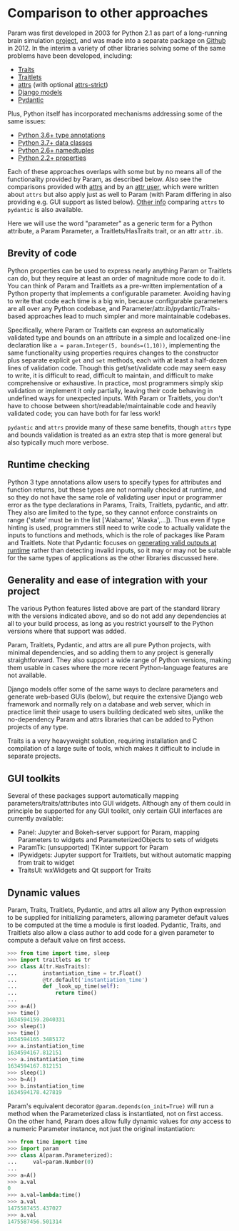 # Comparison to other approaches

Param was first developed in 2003 for Python 2.1 as part of a long-running brain simulation [project](https://topographica.org), and was made into a separate package on [Github](https://github.com/holoviz/param/graphs/contributors) in 2012.  In the interim a variety of other libraries solving some of the same problems have been developed, including:

- [Traits](http://code.enthought.com/projects/traits)
- [Traitlets](https://github.com/ipython/traitlets)
- [attrs](https://github.com/python-attrs/attrs) (with optional [attrs-strict](https://github.com/bloomberg/attrs-strict))
- [Django models](https://docs.djangoproject.com/en/3.1/topics/db/models)
- [Pydantic](https://pydantic-docs.helpmanual.io)

Plus, Python itself has incorporated mechanisms addressing some of the same issues:

- [Python 3.6+ type annotations](https://www.python.org/dev/peps/pep-0526/)
- [Python 3.7+ data classes](https://docs.python.org/3/library/dataclasses.html)
- [Python 2.6+ namedtuples](https://docs.python.org/3/library/collections.html#namedtuple-factory-function-for-tuples-with-named-fields)
- [Python 2.2+ properties](https://docs.python.org/3/library/functions.html#property)

Each of these approaches overlaps with some but by no means all of the functionality provided by Param, as described below. Also see the comparisons provided with [attrs](https://www.attrs.org/en/stable/why.html) and by an [attr user](https://glyph.twistedmatrix.com/2016/08/attrs.html), which were written about `attrs` but also apply just as well to Param (with Param differing in also providing e.g. GUI support as listed below). [Other info](https://threeofwands.com/why-i-use-attrs-instead-of-pydantic/) comparing `attrs` to `pydantic` is also available.

Here we will use the word "parameter" as a generic term for a Python attribute, a Param Parameter, a Traitlets/HasTraits trait, or an attr `attr.ib`.


## Brevity of code

Python properties can be used to express nearly anything Param or Traitlets can do, but they require at least an order of magnitude more code to do it. You can think of Param and Traitlets as a pre-written implementation of a Python property that implements a configurable parameter. Avoiding having to write that code each time is a big win, because configurable parameters are all over any Python codebase, and Parameter/attr.ib/pydantic/Traits-based approaches lead to much simpler and more maintainable codebases.

Specifically, where Param or Traitlets can express an automatically validated type and bounds on an attribute in a simple and localized one-line declaration like `a = param.Integer(5, bounds=(1,10))`, implementing the same functionality using properties requires changes to the constructor plus separate explicit `get` and `set` methods, each with at least a half-dozen lines of validation code. Though this get/set/validate code may seem easy to write, it is difficult to read, difficult to maintain, and difficult to make comprehensive or exhaustive.
In practice, most programmers simply skip validation or implement it only partially, leaving their code behaving in undefined ways for unexpected inputs. With Param or Traitlets, you don't have to choose between short/readable/maintainable code and heavily validated code; you can have both for far less work!

`pydantic` and `attrs` provide many of these same benefits, though `attrs` type and bounds validation is treated as an extra step that is more general but also typically much more verbose.

## Runtime checking

Python 3 type annotations allow users to specify types for attributes and function returns, but these types are not normally checked at runtime, and so they do not have the same role of validating user input or programmer error as the type declarations in Params, Traits, Traitlets, pydantic, and attr. They also are limited to the type, so they cannot enforce constraints on range ('state' must be in the list ['Alabama', 'Alaska',...]). Thus even if type hinting is used, programmers still need to write code to actually validate the inputs to functions and methods, which is the role of packages like Param and Traitlets. Note that Pydantic focuses on [generating valid outputs at runtime](https://github.com/samuelcolvin/pydantic/issues/578) rather than detecting invalid inputs, so it may or may not be suitable for the same types of applications as the other libraries discussed here.


## Generality and ease of integration with your project

The various Python features listed above are part of the standard library with the versions indicated above, and so do not add any dependencies at all to your build process, as long as you restrict yourself to the Python versions where that support was added.

Param, Traitlets, Pydantic, and attrs are all pure Python projects, with minimal dependencies, and so adding them to any project is generally straightforward. They also support a wide range of Python versions, making them usable in cases where the more recent Python-language features are not available.

Django models offer some of the same ways to declare parameters and generate web-based GUIs (below), but require the extensive Django web framework and normally rely on a database and web server, which in practice limit their usage to users building dedicated web sites, unlike the no-dependency Param and attrs libraries that can be added to Python projects of any type.

Traits is a very heavyweight solution, requiring installation and C compilation of a large suite of tools, which makes it difficult to include in separate projects.

## GUI toolkits

Several of these packages support automatically mapping parameters/traits/attributes into GUI widgets. Although any of them could in principle be supported for any GUI toolkit, only certain GUI interfaces are currently available:

- Panel: Jupyter and Bokeh-server support for Param, mapping Parameters to widgets and ParameterizedObjects to sets of widgets
- ParamTk: (unsupported) TKinter support for Param
- IPywidgets: Jupyter support for Traitlets, but without automatic mapping from trait to widget
- TraitsUI: wxWidgets and Qt support for Traits

## Dynamic values

Param, Traits, Traitlets, Pydantic, and attrs all allow any Python expression to be supplied for initializing parameters, allowing parameter default values to be computed at the time a module is first loaded. Pydantic, Traits, and Traitlets also allow a class author to add code for a given parameter to compute a default value on first access.

  ```python
  >>> from time import time, sleep
  >>> import traitlets as tr
  >>> class A(tr.HasTraits):
  ...        instantiation_time = tr.Float()
  ...        @tr.default('instantiation_time')
  ...        def _look_up_time(self):
  ...            return time()
  ...
  >>> a=A()
  >>> time()
  1634594159.2040331
  >>> sleep(1)
  >>> time()
  1634594165.3485172
  >>> a.instantiation_time
  1634594167.812151
  >>> a.instantiation_time
  1634594167.812151
  >>> sleep(1)
  >>> b=A()
  >>> b.instantiation_time
  1634594178.427819
  ```


Param's equivalent decorator `@param.depends(on_init=True)` will run a method when the Parameterized class is instantiated, not on first access.
On the other hand, Param does allow fully dynamic values for *any* access to a numeric Parameter instance, not just the original instantiation:

  ```python
  >>> from time import time
  >>> import param
  >>> class A(param.Parameterized):
  ...     val=param.Number(0)
  ...
  >>> a=A()
  >>> a.val
  0
  >>> a.val=lambda:time()
  >>> a.val
  1475587455.437027
  >>> a.val
  1475587456.501314
  ```
